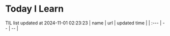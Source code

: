 # Today I Learn 
TIL list updated at 2024-11-01 02:23:23
| name | url | updated time |
| :--- | -- | -- |
